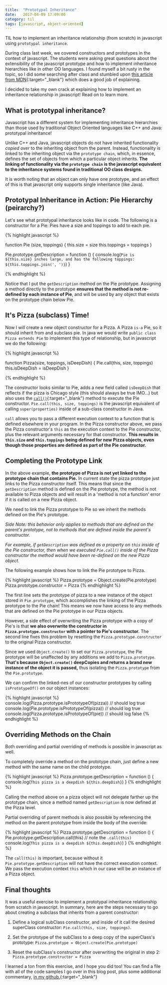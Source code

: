 ```yaml
---
title:  "Prototypal Inheritance"
date:   2017-04-09 17:09:00
category: til
tags: [javascript, object-oriented]
---
```


TIL how to implement an inheritance relationship (from scratch) in javascript using `prototypal inheritance`.

During class last week, we covered constructors and prototypes in the context of javascript. The students were asking great questions about the extensibility of the javascript prototype and how to implement inheritance hierarchies like in other OO languages. I found myself a bit rusty in the topic, so I did some searching after class and stumbled upon [this article from MDN][tldr]{:target="_blank"} which does a good job of explaining.

I decided to take my own crack at explaining how to implement an inheritance relationship in javascript! Read on to learn more.

## What is prototypal inheritance?

Javascript has a different system for implementing inheritance hierarchies than those used by traditional Object Oriented languages like C++ and Java: prototypal inheritance!

Unlike C++ and Java, javascript objects do not have inherited functionality *copied over* to the inheriting object from the parent. Instead, functionality is linked to the inheriting object via the `prototype chain`, which, in essence, defines the set of objects from which a particular object inherits. **The linking of functionality via the `prototype chain` is the javascript equivalent to the inheritance systems found in traditional OO class designs.**

It is worth noting that an object can only have one prototype, and an effect of this is that javascript only supports single inheritance (like Java).

## Prototypal Inheritance in Action: Pie Hierarchy (peirarchy?)

Let's see what prototypal inheritance looks like in code. The following is a constructor for a Pie: Pies have a size and toppings to add to each pie.

{% highlight javascript %}

function Pie (size, toppings) {
  this.size = size
  this.toppings = toppings
}

Pie.prototype.getDescription = function () {
  console.log(`Pie is ${this.size} inches large,
    and has the following toppings: ${this.toppings.join(', ')}`)
}

{% endhighlight %}

Notice that I put the `getDescription` method on the Pie prototype. Assigning a method directly to the prototype **ensures that the method is not re-defined by each instance of Pie**, and will be used by any object that exists on the prototype chain below Pie.

## It's Pizza (subclass) Time!

Now I will create a new object constructor for a Pizza. A Pizza `is-a` Pie, so it should inherit from and subclass pie. In java we would write `public class Pizza extends Pie` to implement this type of relationship, but in javascript we do the following:

{% highlight javascript %}

  function Pizza(size, toppings, isDeepDish) {
    Pie.call(this, size, toppings)
    this.isDeepDish = isDeepDish
  }

{% endhighlight %}

The constructor looks similar to Pie, adds a new field called `isDeepDish` that reflects if the pizza is Chicago style (this should always be true IMO...) but also uses the [`call()`][call]{:target="_blank"} method to execute the Pie constructor. `Pie.call(this, size, toppings)` is the javascript equivalent of calling `super(properties)` inside of a sub-class constructor in Java.

`call` allows you to pass a different execution context to a function that is defined elsewhere in your program. In the Pizza constructor above, we pass the Pizza constructor's `this` as the execution context to the Pie constructor, plus the relevant arguments necessary for that constructor. **This results in `this.size` and `this.toppings` being defined for new Pizza objects, even though those properties are defined as part of the Pie constructor.**

## Completing the Prototype Link

In the above example, **the prototype of Pizza is not yet linked to the prototype chain that contains Pie.** In current state the pizza prototype just links to the Pizza constructor itself. This means that since the `getDescription` method is defined on the Pie prototype, the method is not available to Pizza objects and will result in a 'method is not a function' error if it is called on a new Pizza object.

We need to link the Pizza prototype to Pie so we inherit the methods defined on the Pie's prototype.

*Side Note: this behavior only applies to methods that are defined on the parent's prototype, not to methods that are defined inside the parent's constructor.*

*For example, if `getDescription` was defined as a property on `this` inside of the Pie constructor, then when we executed `Pie.call()` inside of the Pizza constructor the method would have been re-defined on the new Pizza object.*

The following example shows how to link the Pie prototype to Pizza.

{% highlight javascript %}
  Pizza.prototype = Object.create(Pie.prototype)
  Pizza.prototype.constructor = Pizza
{% endhighlight %}

The first line sets the prototype of pizza to a new instance of the object stored in `Pie.prototype`, which accomplishes the linking of the Pizza prototype to the Pie chain! This means we now have access to any methods that are defined on the Pie prototype in our Pizza objects.

However, a side effect of overwriting the Pizza prototype with a copy of Pie's is that **we also overwrite the constructor in `Pizza.prototype.constructor` with a pointer to Pie's constructor.** The second line fixes this problem by resetting the `Pizza.prototype.constructor` to the original Pizza constructor.

Since we used `Object.create()` to set our `Pizza.prototype`, the Pie prototype will be unaffected by any additions we add to `Pizza.prototype`. **That's because `Object.create()` deepCopies and returns a brand new instance of the object it is passed,** thus isolating the `Pizza.prototype` from the `Pie.prototype`.

We can confirm the linked-nes of our constructor prototypes by calling `isPrototypeOf()` on our object instances:

{% highlight javascript %}
  console.log(Pizza.prototype.isPrototypeOf(pizza)) // should log true
  console.log(Pie.prototype.isPrototypeOf(pizza)) // should log true
  console.log(Pizza.prototype.isPrototypeOf(pie)) // should log false
{% endhighlight %}

## Overriding Methods on the Chain

Both overriding and partial overriding of methods is possible in javascript as well.

To completely override a method on the prototype chain, just define a new method with the same name on the child prototype.

{% highlight javascript %}
  Pizza.prototype.getDescription = function () {
    console.log(`This pizza is a deepdish ${this.deepDish}`)
  }
{% endhighlight %}

Calling the method above on a pizza object will not delegate farther up the prototype chain, since a method named `getDescription` is now defined at the Pizza level.

Partial overriding of parent methods is also possible by referencing the method on the parent prototype from inside the body of the override:

{% highlight javascript %}
  Pizza.prototype.getDescription = function () {
    Pie.prototype.getDescription.call(this) // note the `.call(this)`
    console.log(`This pizza is a deepdish ${this.deepDish}`)
  }
{% endhighlight %}

The `call(this)` is important, because without it `Pie.prototype.getDescription` will not have the correct execution context. We pass the execution context `this` which in our case will be an instance of a Pizza object.

## Final thoughts

It was a useful exercise to implement a prototypal inheritance relationship from scratch in javascript. In summary, here are the steps necessary to go about creating a subclass that inherits from a parent constructor:

1) Define a logical subClass constructor, and inside of it call the desired superClass constructor: `Pie.call(this, size, toppings)`.

2) Set the prototype of the subClass to a deep copy of the superClass's prototype: `Pizza.prototype = Object.create(Pie.prototype)`

3) Reset the subClass's constructor after overwriting the original in step 2: `Pizza.prototype.constructor = Pizza`

I learned a ton from this exercise, and I hope you did too! You can find a file with all of the code samples I go over in this blog post, plus some additional commentary, [in my github.][gh]{:target="_blank"}

[tldr]: https://developer.mozilla.org/en-US/docs/Learn/JavaScript/Objects/Inheritance
[call]: https://developer.mozilla.org/en-US/docs/Web/JavaScript/Reference/Global_Objects/Function/call
[gh]: https://github.com/bambielli/jspractice/blob/master/constructorExample.js
